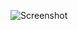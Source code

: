 ![Screenshot](https://raw.githubusercontent.com/Cryakl/Ultimate-RAT-Collection/refs/heads/main/ArmorPiercingSpike/Armor%20piercing%20spike%201.3/Screenshot.png)
